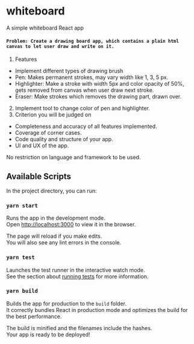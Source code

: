 # whiteboard
A simple whiteboard React app

#### `Problem: Create a drawing board app, which contains a plain html canvas to let user draw and write on it.`
1. Features
  - Implement different types of drawing brush
  - Pen: Makes permanent strokes, may vary width like 1, 3, 5 px.
  - Highlighter: Make a stroke with width 5px and color opacity of 50%, gets removed from canvas when user draw next stroke.
  - Eraser: Make strokes which removes the drawing part, drawn over.
2. Implement tool to change color of pen and highlighter.
3. Criterion you will be judged on
  - Completeness and accuracy of all features implemented.
  - Coverage of corner cases.
  - Code quality and structure of your app.
  - UI and UX of the app.

No restriction on language and framework to be used.

## Available Scripts

In the project directory, you can run:

### `yarn start`

Runs the app in the development mode.<br />
Open [http://localhost:3000](http://localhost:3000) to view it in the browser.

The page will reload if you make edits.<br />
You will also see any lint errors in the console.

### `yarn test`

Launches the test runner in the interactive watch mode.<br />
See the section about [running tests](https://facebook.github.io/create-react-app/docs/running-tests) for more information.

### `yarn build`

Builds the app for production to the `build` folder.<br />
It correctly bundles React in production mode and optimizes the build for the best performance.

The build is minified and the filenames include the hashes.<br />
Your app is ready to be deployed!

